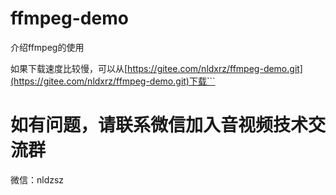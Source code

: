 # ffmpeg-demo
介绍ffmpeg的使用

如果下载速度比较慢，可以从[https://gitee.com/nldxrz/ffmpeg-demo.git](https://gitee.com/nldxrz/ffmpeg-demo.git)下载```

# 如有问题，请联系微信加入音视频技术交流群
微信：nldzsz

